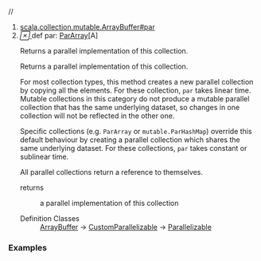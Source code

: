 //
<ol>
<li><a href="https://www.scala-lang.org/api/2.12.3/scala/collection/mutable/ArrayBuffer.html#par:scala.collection.parallel.mutable.ParArray[A]">scala.collection.mutable.ArrayBuffer#par</a></li>
<li name="scala.collection.mutable.ArrayBuffer#par" visbl="pub" class="indented0 " data-isabs="false" fullcomment="yes" group="Ungrouped"> <a id="par:scala.collection.parallel.mutable.ParArray[A]"></a><a id="par:ParArray[A]"></a> <span class="permalink"> <a href="../../../scala/collection/mutable/ArrayBuffer.html#par:scala.collection.parallel.mutable.ParArray[A]" title="Permalink"> <i class="material-icons"></i> </a> </span> <span class="modifier_kind"> <span class="modifier"></span> <span class="kind">def</span> </span> <span class="symbol"> <span class="name">par</span><span class="result">: <a href="../parallel/mutable/ParArray.html" class="extype" name="scala.collection.parallel.mutable.ParArray">ParArray</a>[<span class="extype" name="scala.collection.mutable.ArrayBuffer.A">A</span>]</span> </span> <p class="shortcomment cmt">Returns a parallel implementation of this collection.</p>
 <div class="fullcomment">
  <div class="comment cmt">
   <p>Returns a parallel implementation of this collection.</p>
   <p> For most collection types, this method creates a new parallel collection by copying all the elements. For these collection, <code>par</code> takes linear time. Mutable collections in this category do not produce a mutable parallel collection that has the same underlying dataset, so changes in one collection will not be reflected in the other one.</p>
   <p> Specific collections (e.g. <code>ParArray</code> or <code>mutable.ParHashMap</code>) override this default behaviour by creating a parallel collection which shares the same underlying dataset. For these collections, <code>par</code> takes constant or sublinear time.</p>
   <p> All parallel collections return a reference to themselves. </p>
  </div>
  <dl class="paramcmts block">
   <dt>
    returns
   </dt>
   <dd class="cmt">
    <p>a parallel implementation of this collection</p>
   </dd>
  </dl>
  <dl class="attributes block"> 
   <dt>
    Definition Classes
   </dt>
   <dd>
    <a href="" class="extype" name="scala.collection.mutable.ArrayBuffer">ArrayBuffer</a> → 
    <a href="../CustomParallelizable.html" class="extype" name="scala.collection.CustomParallelizable">CustomParallelizable</a> → 
    <a href="../Parallelizable.html" class="extype" name="scala.collection.Parallelizable">Parallelizable</a>
   </dd>
  </dl>
 </div> </li>
        </ol>


### Examples



